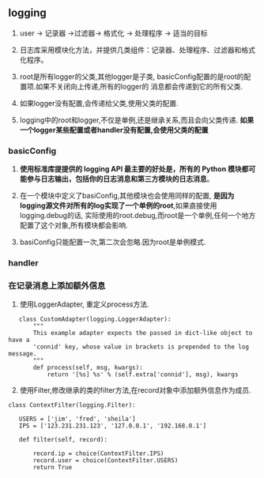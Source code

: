 ## logging
1. user -> 记录器 ->过滤器-> 格式化 -> 处理程序 -> 适当的目标

2. 日志库采用模块化方法，并提供几类组件：记录器、处理程序、过滤器和格式化程序。

3. root是所有logger的父类,其他logger是子类, basicConfig配置的是root的配置项.如果不关闭向上传递,所有的logger的
消息都会传递到它的所有父类.

4. 如果logger没有配置,会传递给父类,使用父类的配置.

5. logging中的root和logger,不仅是单例,还是继承关系,而且会向父类传递.
**如果一个logger某些配置或者handler没有配置,会使用父类的配置**

### basicConfig
1. **使用标准库提提供的 logging API 最主要的好处是，所有的 Python 模块都可
能参与日志输出，包括你的日志消息和第三方模块的日志消息**。

2. 在一个模块中定义了basiConfig,其他模块也会使用同样的配置,
**是因为logging源文件对所有的log实现了一个单例的root**,如果直接使用logging.debug的话,
实际使用的root.debug,而root是一个单例,任何一个地方配置了这个对象,所有模块都会影响.

3. basiConfig只能配置一次,第二次会忽略.因为root是单例模式.

### handler

### 在记录消息上添加额外信息
1. 使用LoggerAdapter, 重定义process方法.
```
   class CustomAdapter(logging.LoggerAdapter):
       """
       This example adapter expects the passed in dict-like object to have a
       'connid' key, whose value in brackets is prepended to the log message.
       """
       def process(self, msg, kwargs):
           return '[%s] %s' % (self.extra['connid'], msg), kwargs
```

2. 使用Filter,修改继承的类的filter方法,在record对象中添加额外信息作为成员.
```
class ContextFilter(logging.Filter):

   USERS = ['jim', 'fred', 'sheila']
   IPS = ['123.231.231.123', '127.0.0.1', '192.168.0.1']

   def filter(self, record):

	   record.ip = choice(ContextFilter.IPS)
	   record.user = choice(ContextFilter.USERS)
	   return True
```
